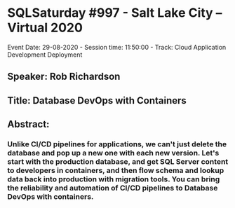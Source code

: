 # SQLSaturday #997 - Salt Lake City – Virtual 2020
Event Date: 29-08-2020 - Session time: 11:50:00 - Track: Cloud Application Development  Deployment
## Speaker: Rob Richardson
## Title: Database DevOps with Containers
## Abstract:
### Unlike CI/CD pipelines for applications, we can't just delete the database and pop up a new one with each new version. Let's start with the production database, and get SQL Server content to developers in containers, and then flow schema and lookup data back into production with migration tools. You can bring the reliability and automation of CI/CD pipelines to Database DevOps with containers.
